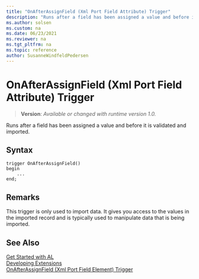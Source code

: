 ```yaml
---
title: "OnAfterAssignField (Xml Port Field Attribute) Trigger"
description: "Runs after a field has been assigned a value and before it is validated and imported."
ms.author: solsen
ms.custom: na
ms.date: 06/23/2021
ms.reviewer: na
ms.tgt_pltfrm: na
ms.topic: reference
author: SusanneWindfeldPedersen
---
```

[//]: # (START>DO_NOT_EDIT)
[//]: # (IMPORTANT:Do not edit any of the content between here and the END>DO_NOT_EDIT.)
[//]: # (Any modifications should be made in the .xml files in the ModernDev repo.)

# OnAfterAssignField (Xml Port Field Attribute) Trigger
> **Version**: _Available or changed with runtime version 1.0._

Runs after a field has been assigned a value and before it is validated and imported.


## Syntax
```AL
trigger OnAfterAssignField()
begin
    ...
end;
```



[//]: # (IMPORTANT: END>DO_NOT_EDIT)

## Remarks  
This trigger is only used to import data. It gives you access to the values in the imported record and is typically used to manipulate data that is being imported.  

## See Also  
[Get Started with AL](../../devenv-get-started.md)  
[Developing Extensions](../../devenv-dev-overview.md)  
[OnAfterAssignField (Xml Port Field Element) Trigger](../xmlportfieldelement/devenv-onafterassignfield-xmlportfieldelement-trigger.md)
